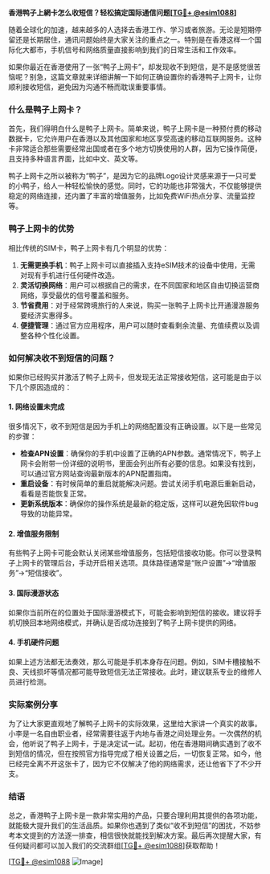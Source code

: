 **香港鸭子上網卡怎么收短信？轻松搞定国际通信问题[[TG💪+ @esim1088](https://t.me/s/esim1088)]**

随着全球化的加速，越来越多的人选择去香港工作、学习或者旅游。无论是短期停留还是长期居住，通讯问题始终是大家关注的重点之一。特别是在香港这样一个国际化大都市，手机信号和网络质量直接影响到我们的日常生活和工作效率。

如果你最近在香港使用了一张“鸭子上网卡”，却发现收不到短信，是不是感觉很苦恼呢？别急，这篇文章就来详细讲解一下如何正确设置你的香港鸭子上网卡，让你顺利接收短信，避免因为沟通不畅而耽误重要事情。

### 什么是鸭子上网卡？

首先，我们得明白什么是鸭子上网卡。简单来说，鸭子上网卡是一种预付费的移动数据卡，它允许用户在香港以及其他国家和地区享受高速的移动互联网服务。这种卡非常适合那些需要经常出国或者在多个地方切换使用的人群，因为它操作简便，且支持多种语言界面，比如中文、英文等。

鸭子上网卡之所以被称为“鸭子”，是因为它的品牌Logo设计灵感来源于一只可爱的小鸭子，给人一种轻松愉快的感觉。同时，它的功能也非常强大，不仅能够提供稳定的网络连接，还内置了丰富的增值服务，比如免费WiFi热点分享、流量监控等。

### 鸭子上网卡的优势

相比传统的SIM卡，鸭子上网卡有几个明显的优势：

1. **无需更换手机**：鸭子上网卡可以直接插入支持eSIM技术的设备中使用，无需对现有手机进行任何硬件改造。
2. **灵活切换网络**：用户可以根据自己的需求，在不同国家和地区自由切换运营商网络，享受最优的信号覆盖和服务。
3. **节省费用**：对于经常跨境旅行的人来说，购买一张鸭子上网卡比开通漫游服务要经济实惠得多。
4. **便捷管理**：通过官方应用程序，用户可以随时查看剩余流量、充值续费以及调整各种个性化设置。

### 如何解决收不到短信的问题？

如果你已经购买并激活了鸭子上网卡，但发现无法正常接收短信，这可能是由于以下几个原因造成的：

#### 1. 网络设置未完成
很多情况下，收不到短信是因为手机上的网络配置没有正确设置。以下是一些常见的步骤：
- **检查APN设置**：确保你的手机中设置了正确的APN参数。通常情况下，鸭子上网卡会附带一份详细的说明书，里面会列出所有必要的信息。如果没有找到，可以通过官方网站查询最新版本的APN配置指南。
- **重启设备**：有时候简单的重启就能解决问题。尝试关闭手机电源后重新启动，看看是否能恢复正常。
- **更新系统版本**：确保你的操作系统是最新的稳定版，这样可以避免因软件bug导致的功能异常。

#### 2. 增值服务限制
有些鸭子上网卡可能会默认关闭某些增值服务，包括短信接收功能。你可以登录鸭子上网卡的管理后台，手动开启相关选项。具体路径通常是“账户设置”->“增值服务”->“短信接收”。

#### 3. 国际漫游状态
如果你当前所在的位置处于国际漫游模式下，可能会影响到短信的接收。建议将手机切换回本地网络模式，并确认是否成功连接到了鸭子上网卡提供的网络。

#### 4. 手机硬件问题
如果上述方法都无法奏效，那么可能是手机本身存在问题。例如，SIM卡槽接触不良、天线损坏等情况都可能导致短信无法正常接收。此时，建议联系专业的维修人员进行检测。

### 实际案例分享

为了让大家更直观地了解鸭子上网卡的实际效果，这里给大家讲一个真实的故事。小李是一名自由职业者，经常需要往返于内地与香港之间处理业务。一次偶然的机会，他听说了鸭子上网卡，于是决定试一试。起初，他在香港期间确实遇到了收不到短信的情况，但在按照官方指导完成了相关设置之后，一切恢复正常。如今，他已经完全离不开这张卡了，因为它不仅解决了他的网络需求，还让他省下了不少开支。

### 结语

总之，香港鸭子上网卡是一款非常实用的产品，只要合理利用其提供的各项功能，就能极大提升我们的生活品质。如果你也遇到了类似“收不到短信”的困扰，不妨参考本文提到的方法逐一排查，相信很快就能找到解决方案。最后再次提醒大家，有任何疑问都可以加入我们的交流群组[[TG💪+ @esim1088](https://t.me/s/esim1088)]获取帮助！

[[TG💪+ @esim1088](https://t.me/s/esim1088) ![Image](https://i.postimg.cc/4NQfJmqS/Snipaste-2025-05-13-00-14-12.png)]